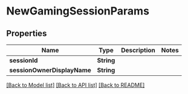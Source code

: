 # NewGamingSessionParams

## Properties
Name | Type | Description | Notes
------------ | ------------- | ------------- | -------------
**sessionId** | **String** |  | 
**sessionOwnerDisplayName** | **String** |  | 

[[Back to Model list]](../README.md#documentation-for-models) [[Back to API list]](../README.md#documentation-for-api-endpoints) [[Back to README]](../README.md)


